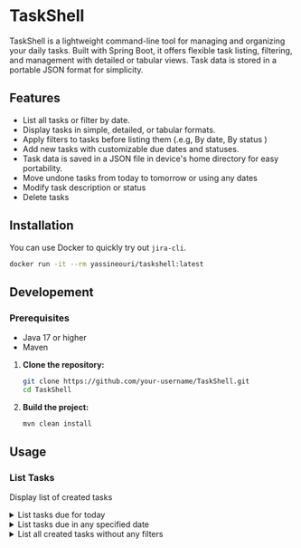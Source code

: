 # TaskShell

TaskShell is a lightweight command-line tool for managing and organizing your daily tasks. Built with Spring Boot, it offers flexible task listing, filtering, and management with detailed or tabular views. Task data is stored in a portable JSON format for simplicity.

## Features

- List all tasks or filter by date.
- Display tasks in simple, detailed, or tabular formats.
- Apply filters to tasks before listing them (.e.g, By date, By status )
- Add new tasks with customizable due dates and statuses.
- Task data is saved in a JSON file in device's home directory for easy portability.
- Move undone tasks from today to tomorrow or using any dates
- Modify task description or status
- Delete tasks



## Installation
You can use Docker to quickly try out `jira-cli`.
 ```bash
 docker run -it --rm yassineouri/taskshell:latest
 ```



## Developement

### Prerequisites

- Java 17 or higher
- Maven

1. **Clone the repository:**

    ```bash
    git clone https://github.com/your-username/TaskShell.git
    cd TaskShell
    ```

2. **Build the project:**

    ```bash
    mvn clean install
    ```


## Usage

### List Tasks

Display list of created tasks

<details><summary>List tasks due for today</summary>

```bash
taskcli list
```
</details>

<details><summary>List tasks due in any specified date</summary>

```bash
taskcli list --date 24/11/2024
```
</details>

<details><summary>List all created tasks without any filters </summary>

```bash
taskcli list --a
```
</details>


